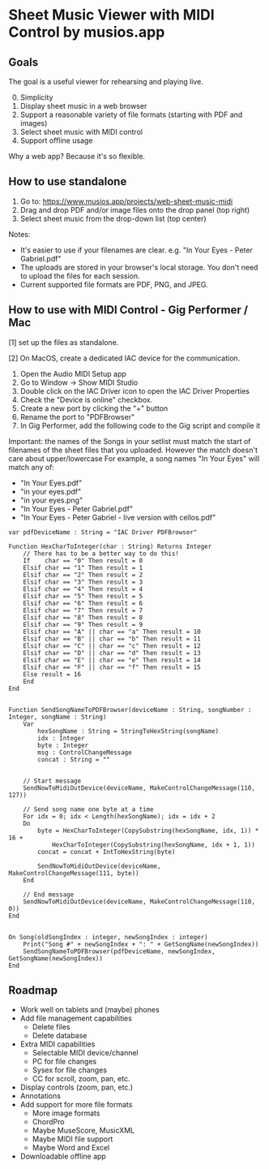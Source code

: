 # Sheet Music Viewer with MIDI Control by musios.app

## Goals

The goal is a useful viewer for rehearsing and playing live.

0. Simplicity
1. Display sheet music in a web browser
2. Support a reasonable variety of file formats (starting with PDF and images)
3. Select sheet music with MIDI control
4. Support offline usage

Why a web app? Because it's so flexible.

## How to use standalone

1. Go to: https://www.musios.app/projects/web-sheet-music-midi
2. Drag and drop PDF and/or image files onto the drop panel (top right)
3. Select sheet music from the drop-down list (top center)

Notes:

* It's easier to use if your filenames are clear. e.g. "In Your Eyes - Peter Gabriel.pdf"
* The uploads are stored in your browser's local storage. You don't need to upload the files for each session.
* Current supported file formats are PDF, PNG, and JPEG.

## How to use with MIDI Control - Gig Performer / Mac

[1] set up the files as standalone.

[2] On MacOS, create a dedicated IAC device for the communication.

1. Open the Audio MIDI Setup app
2. Go to Window -> Show MIDI Studio
3. Double click on the IAC Driver icon to open the IAC Driver Properties
4. Check the "Device is online" checkbox.
5. Create a new port by clicking the "+" button
6. Rename the port to "PDFBrowser"
7. In Gig Performer, add the following code to the Gig script and compile it

Important: the names of the Songs in your setlist must match the start of filenames of the sheet files that you uploaded.  However the match doesn't care about upper/lowercase For example, a song names "In Your Eyes" will match any of:

* "In Your Eyes.pdf"
* "in your eyes.pdf"
* "in your eyes.png"
* "In Your Eyes - Peter Gabriel.pdf"
* "In Your Eyes - Peter Gabriel - live version with cellos.pdf"

```gpscript
var pdfDeviceName : String = "IAC Driver PDFBrowser"

Function HexCharToInteger(char : String) Returns Integer
    // There has to be a better way to do this!
    If    char == "0" Then result = 0
    Elsif char == "1" Then result = 1
    Elsif char == "2" Then result = 2
    Elsif char == "3" Then result = 3
    Elsif char == "4" Then result = 4
    Elsif char == "5" Then result = 5
    Elsif char == "6" Then result = 6
    Elsif char == "7" Then result = 7
    Elsif char == "8" Then result = 8
    Elsif char == "9" Then result = 9
    Elsif char == "A" || char == "a" Then result = 10
    Elsif char == "B" || char == "b" Then result = 11
    Elsif char == "C" || char == "c" Then result = 12
    Elsif char == "D" || char == "d" Then result = 13
    Elsif char == "E" || char == "e" Then result = 14
    Elsif char == "F" || char == "f" Then result = 15
    Else result = 16
    End
End


Function SendSongNameToPDFBrowser(deviceName : String, songNumber : Integer, songName : String)
    Var
        hexSongName : String = StringToHexString(songName)
        idx : Integer
        byte : Integer
        msg : ControlChangeMessage 
        concat : String = ""


    // Start message
    SendNowToMidiOutDevice(deviceName, MakeControlChangeMessage(110, 127))

    // Send song name one byte at a time
    For idx = 0; idx < Length(hexSongName); idx = idx + 2
    Do
        byte = HexCharToInteger(CopySubstring(hexSongName, idx, 1)) * 16 + 
            HexCharToInteger(CopySubstring(hexSongName, idx + 1, 1))
        concat = concat + IntToHexString(byte)

        SendNowToMidiOutDevice(deviceName, MakeControlChangeMessage(111, byte))
    End

    // End message
    SendNowToMidiOutDevice(deviceName, MakeControlChangeMessage(110, 0))
End


On Song(oldSongIndex : integer, newSongIndex : integer)
    Print("Song #" + newSongIndex + ": " + GetSongName(newSongIndex))
    SendSongNameToPDFBrowser(pdfDeviceName, newSongIndex, GetSongName(newSongIndex))
End
```


## Roadmap

* Work well on tablets and (maybe) phones
* Add file management capabilities
  * Delete files
  * Delete database
* Extra MIDI capabilities
  * Selectable MIDI device/channel
  * PC for file changes
  * Sysex for file changes
  * CC for scroll, zoom, pan, etc.
* Display controls (zoom, pan, etc.)
* Annotations
* Add support for more file formats
  * More image formats
  * ChordPro
  * Maybe MuseScore, MusicXML
  * Maybe MIDI file support
  * Maybe Word and Excel
* Downloadable offline app

